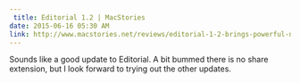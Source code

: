 ```yaml
---
 title: Editorial 1.2 | MacStories
date: 2015-06-16 05:30 AM
link: http://www.macstories.net/reviews/editorial-1-2-brings-powerful-new-text-editing-features-more-ios-automation/
---
```


Sounds like a good update to Editorial. A bit bummed there is no share extension, but I look forward to trying out the other updates.
